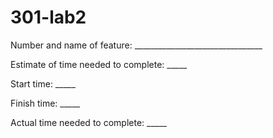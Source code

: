 # 301-lab2

Number and name of feature: ________________________________

Estimate of time needed to complete: _____

Start time: _____

Finish time: _____

Actual time needed to complete: _____
